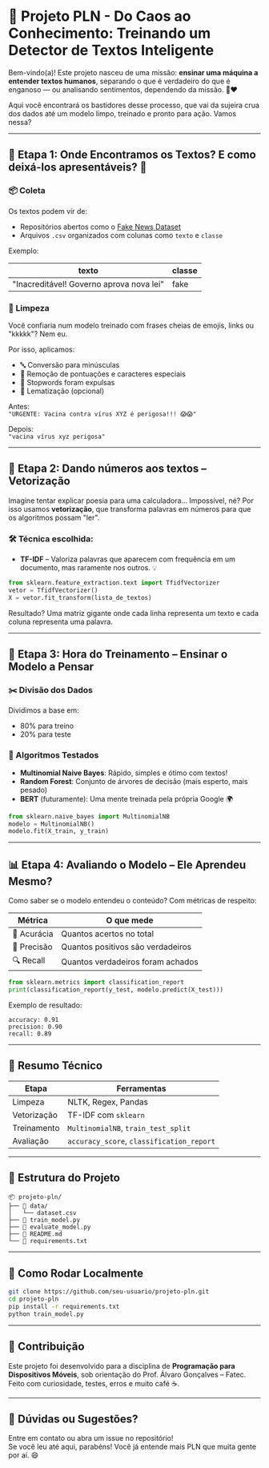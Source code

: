 # 🧠 Projeto PLN - Do Caos ao Conhecimento: Treinando um Detector de Textos Inteligente

Bem-vindo(a)! Este projeto nasceu de uma missão: **ensinar uma máquina a entender textos humanos**, separando o que é verdadeiro do que é enganoso — ou analisando sentimentos, dependendo da missão. 🤖❤️

Aqui você encontrará os bastidores desse processo, que vai da sujeira crua dos dados até um modelo limpo, treinado e pronto para ação. Vamos nessa?

---

## 🚩 Etapa 1: Onde Encontramos os Textos? E como deixá-los apresentáveis? 🧼

### 📦 Coleta
Os textos podem vir de:
- Repositórios abertos como o [Fake News Dataset](https://www.kaggle.com/datasets/clmentbisaillon/fake-and-real-news-dataset)
- Arquivos `.csv` organizados com colunas como `texto` e `classe`

Exemplo:

| texto                                      | classe     |
|-------------------------------------------|------------|
| "Inacreditável! Governo aprova nova lei"  | fake       |

### 🧽 Limpeza
Você confiaria num modelo treinado com frases cheias de emojis, links ou "kkkkk"? Nem eu.

Por isso, aplicamos:
- 🔤 Conversão para minúsculas
- 🧹 Remoção de pontuações e caracteres especiais
- 🛑 Stopwords foram expulsas
- 🍋 Lematização (opcional)

Antes:  
`"URGENTE: Vacina contra vírus XYZ é perigosa!!! 😱😱"`

Depois:  
`"vacina vírus xyz perigosa"`

---

## 🔢 Etapa 2: Dando números aos textos – Vetorização

Imagine tentar explicar poesia para uma calculadora... Impossível, né? Por isso usamos **vetorização**, que transforma palavras em números para que os algoritmos possam "ler".

### 🛠️ Técnica escolhida:
- **TF-IDF** – Valoriza palavras que aparecem com frequência em um documento, mas raramente nos outros. 💡

```python
from sklearn.feature_extraction.text import TfidfVectorizer
vetor = TfidfVectorizer()
X = vetor.fit_transform(lista_de_textos)
```

Resultado? Uma matriz gigante onde cada linha representa um texto e cada coluna representa uma palavra.

---

## 🧠 Etapa 3: Hora do Treinamento – Ensinar o Modelo a Pensar

### ✂️ Divisão dos Dados
Dividimos a base em:
- 80% para treino
- 20% para teste

### 🧪 Algoritmos Testados
- **Multinomial Naive Bayes**: Rápido, simples e ótimo com textos!
- **Random Forest**: Conjunto de árvores de decisão (mais esperto, mais pesado)
- **BERT** (futuramente): Uma mente treinada pela própria Google 🌍

```python
from sklearn.naive_bayes import MultinomialNB
modelo = MultinomialNB()
modelo.fit(X_train, y_train)
```

---

## 📊 Etapa 4: Avaliando o Modelo – Ele Aprendeu Mesmo?

Como saber se o modelo entendeu o conteúdo? Com métricas de respeito:

| Métrica     | O que mede                       |
|-------------|----------------------------------|
| 🎯 Acurácia | Quantos acertos no total         |
| 🧪 Precisão | Quantos positivos são verdadeiros |
| 🔍 Recall   | Quantos verdadeiros foram achados |

```python
from sklearn.metrics import classification_report
print(classification_report(y_test, modelo.predict(X_test)))
```

Exemplo de resultado:

```
accuracy: 0.91
precision: 0.90
recall: 0.89
```

---

## 🧾 Resumo Técnico

| Etapa         | Ferramentas                     |
|---------------|----------------------------------|
| Limpeza       | NLTK, Regex, Pandas              |
| Vetorização   | TF-IDF com `sklearn`             |
| Treinamento   | `MultinomialNB`, `train_test_split` |
| Avaliação     | `accuracy_score`, `classification_report` |

---

## 📁 Estrutura do Projeto

```
📦 projeto-pln/
├── 📁 data/
│   └── dataset.csv
├── 🧠 train_model.py
├── 🧪 evaluate_model.py
├── 📘 README.md
└── 📜 requirements.txt
```

---

## 🚀 Como Rodar Localmente

```bash
git clone https://github.com/seu-usuario/projeto-pln.git
cd projeto-pln
pip install -r requirements.txt
python train_model.py
```

---

## 🤝 Contribuição

Este projeto foi desenvolvido para a disciplina de **Programação para Dispositivos Móveis**, sob orientação do Prof. Álvaro Gonçalves – Fatec.  
Feito com curiosidade, testes, erros e muito café ☕.

---

## 💬 Dúvidas ou Sugestões?

Entre em contato ou abra um issue no repositório!  
Se você leu até aqui, parabéns! Você já entende mais PLN que muita gente por aí. 😄


